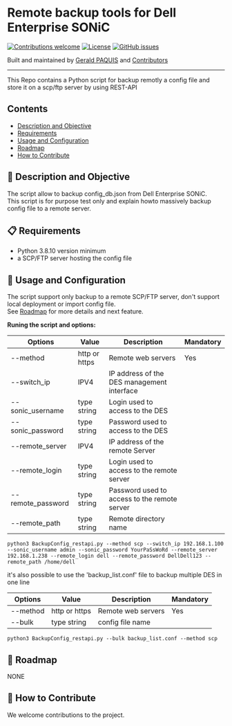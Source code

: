 # Remote backup tools for Dell Enterprise SONiC

[![Contributions welcome](https://img.shields.io/badge/contributions-welcome-orange.svg)](#-how-to-contribute)
[![License](https://img.shields.io/badge/license-GPL-blue.svg)](https://github.com/gpaquis/SONiC_BackupConfig_RESTAPI/main/LICENSE.md)
[![GitHub issues](https://img.shields.io/github/issues/gpaquis/SONiC_FirmwareUpdater)](https://github.com/gpaquis/SONiC_BackupConfig_RESTAPI/issues)

Built and maintained by [Gerald PAQUIS](https://github.com/gpaquis) and [Contributors](https://github.com/gpaquis/SONiC_BackupConfig_RESTAPI/graphs/contributors)

--------------------
This Repo contains a Python script for backup remotly a config file and  store it on a scp/ftp server by using REST-API

## Contents

- [Description and Objective](#-Description-and-Objective)
- [Requirements](#-Requirements)
- [Usage and Configuration](#-Usage-and-Configuration)
- [Roadmap](#-Roadmap)
- [How to Contribute](#-How-to-Contribute)

## 🚀 Description and Objective

The script allow to backup config_db.json from Dell Enterprise SONiC. <br />
This script is for purpose test only and explain howto massively backup config file to a remote server. <br />

## 📋 Requirements
- Python 3.8.10 version minimum
- a SCP/FTP server hosting the config file

## 🏁 Usage and Configuration
The script support only backup to a remote SCP/FTP server, don't support local deployment or import config file.<br />
See [Roadmap](#-Roadmap) for more details and next feature.

**Runing the script and options:**

| Options         | Value            | Description                                 | Mandatory |
|-----------------|------------------|---------------------------------------------|-----------|
|--method         | http or https    | Remote web servers                          |   Yes     |
|--switch_ip      | IPV4             | IP address of the DES management interface  |           |
|--sonic_username | type string      | Login used to access to the DES             |           |
|--sonic_password | type string      | Password used to access to the DES          |           |
|--remote_server  | IPV4             | IP address of the remote Server             |           |
|--remote_login   | type string      | Login used to access to the remote server   |           |
|--remote_password| type string      | Password used to access to the remote server|           |
|--remote_path    | type string      | Remote directory name                       |           |


  `python3 BackupConfig_restapi.py --method scp --switch_ip 192.168.1.100 --sonic_username admin --sonic_password YourPaSsWoRd --remote_server 192.168.1.238 --remote_login dell --remote_password DellDell123 --remote_path /home/dell`

it's also possible to use the 'backup_list.conf' file to backup multiple DES in one line

| Options         | Value            | Description                                 | Mandatory |
|-----------------|------------------|---------------------------------------------|-----------|
|--method         | http or https    | Remote web servers                          |   Yes     |
|--bulk           | type string      | config file name                            |           |

 `python3 BackupConfig_restapi.py --bulk backup_list.conf --method scp`


## 📅 Roadmap
NONE <br />

## 👏 How to Contribute
We welcome contributions to the project.
